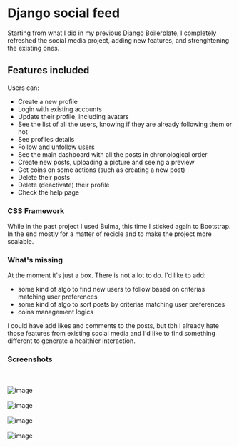 # Django social feed
Starting from what I did in my previous [Django Boilerplate](https://github.com/carloocchiena/django_boilerplate), I completely refreshed the social media project, adding new features, and strenghtening the existing ones.

## Features included
Users can:
- Create a new profile
- Login with existing accounts
- Update their profile, including avatars
- See the list of all the users, knowing if they are already following them or not
- See profiles details
- Follow and unfollow users
- See the main dashboard with all the posts in chronological order
- Create new posts, uploading a picture and seeing a preview
- Get coins on some actions (such as creating a new post)
- Delete their posts
- Delete (deactivate) their profile
- Check the help page

### CSS Framework
While in the past project I used Bulma, this time I sticked again to Bootstrap.<br>
In the end mostly for a matter of recicle and to make the project more scalable.

### What's missing
At the moment it's just a box. There is not a lot to do.
I'd like to add:
- some kind of algo to find new users to follow based on criterias matching user preferences
- some kind of algo to sort posts by criterias matching user preferences
- coins management logics

I could have add likes and comments to the posts, but tbh I already hate those features from existing social media and I'd like to find something different to generate a healthier interaction.

### Screenshots
<br><br>
![image](https://user-images.githubusercontent.com/57464184/172599045-bebd4cd5-4b29-4a1f-8bfc-850c0677228b.png)
<br><br>
![image](https://user-images.githubusercontent.com/57464184/172599079-a14c464c-3186-4084-a817-fec1b11d3afe.png)
<br><br>
![image](https://user-images.githubusercontent.com/57464184/172599113-1711eb5c-6f88-4e55-a5ec-2122b888774d.png)
<br><br>
![image](https://user-images.githubusercontent.com/57464184/172599155-cdd5c964-f71a-4bbb-bcbc-4e16f5c89bb4.png)



